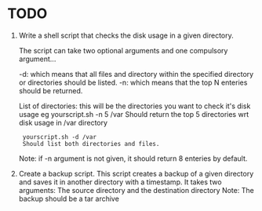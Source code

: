 # TODO

1. Write a shell script that checks the disk usage in a given directory.

    The script can take two optional arguments and one compulsory argument...

    -d: which means that all files and directory within the specified directory or directories should be listed.
    -n: which means that the top N enteries should be returned.

    List of directories: this will be the directories you want to check it's disk usage
        eg yourscript.sh -n 5 /var
        Should return the top 5 directories wrt disk usage in /var directory

        yourscript.sh -d /var
        Should list both directories and files.

    Note: if -n argument is not given, it should return 8 enteries by default.
2. Create a backup script. This script creates a backup of a given directory and saves it in another directory with a timestamp. It takes two arguments:
    The source directory and the destination directory
    Note: The backup should be a tar archive
